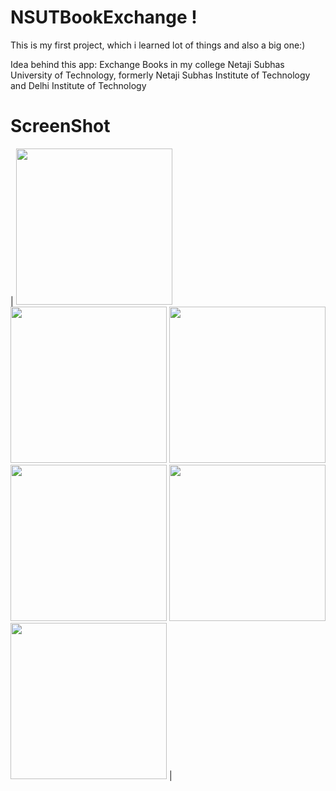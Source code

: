 # NSUTBookExchange ! 
This is my first project, which i learned lot of things and also a big one:)

Idea behind this app:
Exchange Books in my college Netaji Subhas University of Technology, formerly Netaji Subhas Institute of Technology and Delhi Institute of Technology


# ScreenShot
| <img src="https://raw.githubusercontent.com/therealsanjeev/NSUTBookExchange/master/Photos/Screenshot_20200214-005447.png" width="250"> <img src="https://raw.githubusercontent.com/therealsanjeev/NSUTBookExchange/master/Photos/Screenshot_20200214-005442.png" width="250"> 
<img src="https://raw.githubusercontent.com/therealsanjeev/NSUTBookExchange/master/Photos/Screenshot_20200214-005419.png" width="250"> 
<img src="https://raw.githubusercontent.com/therealsanjeev/NSUTBookExchange/master/Photos/Screenshot_20200214-005424.png" width="250"> 
<img src="https://raw.githubusercontent.com/therealsanjeev/NSUTBookExchange/master/Photos/Screenshot_20200214-005429.png" width="250"> 
<img src="https://raw.githubusercontent.com/therealsanjeev/NSUTBookExchange/master/Photos/Screenshot_20200214-005435.png" width="250"> |
